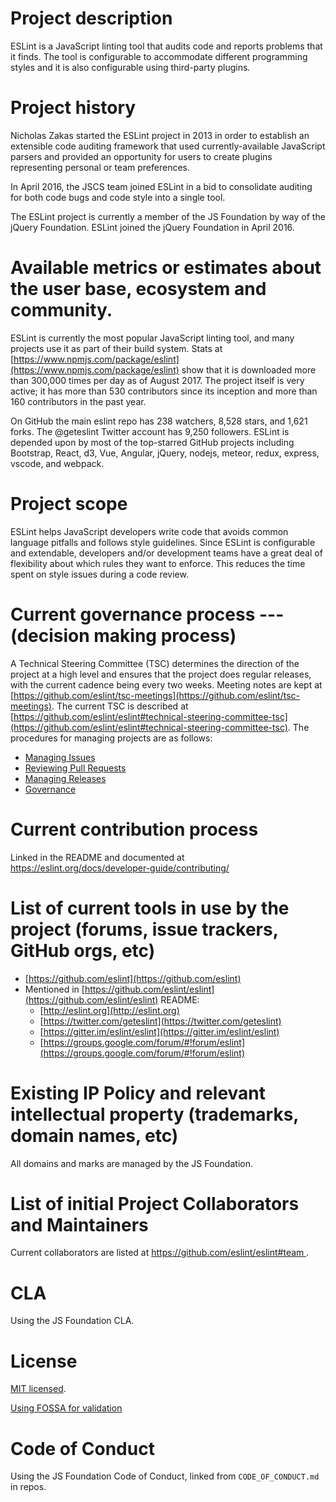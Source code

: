 # Project description

ESLint is a JavaScript linting tool that audits code and reports problems that it finds. The tool is configurable to accommodate different programming styles and it is also configurable using third-party plugins.
 
# Project history

Nicholas Zakas started the ESLint project in 2013 in order to establish an extensible code auditing framework that used currently-available JavaScript parsers and provided an opportunity for users to create plugins representing personal or team preferences.

In April 2016, the JSCS team joined ESLint in a bid to consolidate auditing for both code bugs and code style into a single tool.

The ESLint project is currently a member of the JS Foundation by way of the jQuery Foundation. ESLint joined the jQuery Foundation in April 2016.

# Available metrics or estimates about the user base, ecosystem and community.

ESLint is currently the most popular JavaScript linting tool, and many projects use it as part of their build system. Stats at [https://www.npmjs.com/package/eslint](https://www.npmjs.com/package/eslint) show that it is downloaded more than 300,000 times per day as of August 2017. The project itself is very active; it has more than 530 contributors since its inception and more than 160 contributors in the past year.

On GitHub the main eslint repo has 238 watchers, 8,528 stars, and 1,621 forks. The @geteslint Twitter account has 9,250 followers. ESLint is depended upon by most of the top-starred GitHub projects including Bootstrap, React, d3, Vue, Angular,  jQuery, nodejs, meteor, redux, express, vscode, and webpack.

# Project scope

ESLint helps JavaScript developers write code that avoids common language pitfalls and follows style guidelines. Since ESLint is configurable and extendable, developers and/or development teams have a great deal of flexibility about which rules they want to enforce. This reduces the time spent on style issues during a code review.

# Current governance process --- (decision making process)

A Technical Steering Committee (TSC) determines the direction of the project at a high level and ensures that the project does regular releases, with the current cadence being every two weeks. Meeting notes are kept at [https://github.com/eslint/tsc-meetings](https://github.com/eslint/tsc-meetings). The current TSC is described at [https://github.com/eslint/eslint#technical-steering-committee-tsc](https://github.com/eslint/eslint#technical-steering-committee-tsc). The procedures for managing projects are as follows:
* [Managing Issues](https://eslint.org/docs/maintainer-guide/issues.html)
* [Reviewing Pull Requests](https://eslint.org/docs/maintainer-guide/pullrequests.html)
* [Managing Releases](https://eslint.org/docs/maintainer-guide/releases.html)
* [Governance](https://eslint.org/docs/maintainer-guide/governance.html)

# Current contribution process

Linked in the README and documented at [https://eslint.org/docs/developer-guide/contributing/ ](https://eslint.org/docs/developer-guide/contributing/)

# List of current tools in use by the project (forums, issue trackers, GitHub orgs, etc)

* [https://github.com/eslint](https://github.com/eslint)
* Mentioned in [https://github.com/eslint/eslint](https://github.com/eslint/eslint) README:
  - [http://eslint.org](http://eslint.org)
  - [https://twitter.com/geteslint](https://twitter.com/geteslint)
  - [https://gitter.im/eslint/eslint](https://gitter.im/eslint/eslint)
  - [https://groups.google.com/forum/#!forum/eslint](https://groups.google.com/forum/#!forum/eslint)

# Existing IP Policy and relevant intellectual property (trademarks, domain names, etc)

All domains and marks are managed by the JS Foundation.

# List of initial Project Collaborators and Maintainers

Current collaborators are listed at [https://github.com/eslint/eslint#team ](https://github.com/eslint/eslint#team).

# CLA

Using the JS Foundation CLA.

# License


[MIT licensed](https://github.com/eslint/eslint/blob/master/LICENSE).

[Using FOSSA for validation](https://github.com/eslint/eslint/blob/master/README.md#license)

# Code of Conduct

Using the JS Foundation Code of Conduct, linked from `CODE_OF_CONDUCT.md` in repos.
